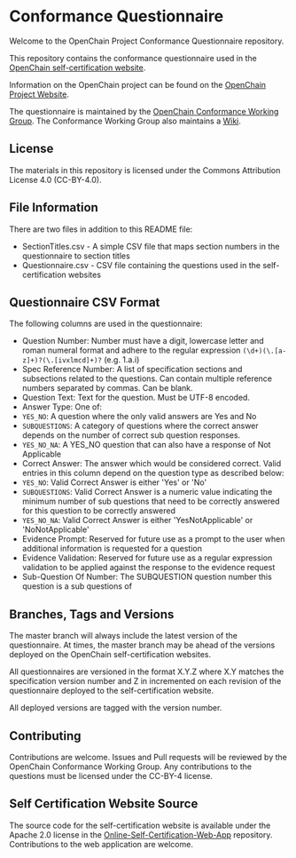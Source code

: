# Conformance Questionnaire
Welcome to the OpenChain Project Conformance Questionnaire repository.

This repository contains the conformance questionnaire used in the [OpenChain self-certification website](https://certification.openchainproject.org/).

Information on the OpenChain project can be found on the [OpenChain Project Website](https://www.openchainproject.org).

The questionnaire is maintained by the [OpenChain Conformance Working Group](https://www.openchainproject.org/conformance).  The Conformance Working Group also maintains a [Wiki](https://wiki.linuxfoundation.org/openchain/start#openchain-conformance).

## License
The materials in this repository is licensed under the Commons Attribution License 4.0 (CC-BY-4.0).

## File Information
There are two files in addition to this README file:

* SectionTitles.csv - A simple CSV file that maps section numbers in the questionnaire to section titles
* Questionnaire.csv - CSV file containing the questions used in the self-certification websites

## Questionnaire CSV Format
The following columns are used in the questionnaire:

* Question Number: Number must have a digit, lowercase letter and roman numeral format and adhere to the regular expression `(\d+)(\.[a-z]+)?(\.[ivxlmcd]+)?` (e.g. 1.a.i)
* Spec Reference Number: A list of specification sections and subsections related to the questions.  Can contain multiple reference numbers separated by commas.  Can be blank.
* Question Text: Text for the question.  Must be UTF-8 encoded.
* Answer Type: One of:
 * `YES_NO`: A question where the only valid answers are Yes and No
 * `SUBQUESTIONS`: A category of questions where the correct answer depends on the number of correct sub question responses.
 * `YES_NO_NA`: A YES_NO question that can also have a response of Not Applicable
* Correct Answer: The answer which would be considered correct.  Valid entries in this column depend on the question type as described below:
 * `YES_NO`: Valid Correct Answer is either 'Yes' or 'No'
 * `SUBQUESTIONS`: Valid Correct Answer is a numeric value indicating the minimum number of sub questions that need to be correctly answered for this question to be correctly answered
 * `YES_NO_NA`: Valid Correct Answer is either 'YesNotApplicable' or 'NoNotApplicable'
* Evidence Prompt: Reserved for future use as a prompt to the user when additional information is requested for a question
* Evidence Validation: Reserved for future use as a regular expression validation to be applied against the response to the evidence request
* Sub-Question Of Number: The SUBQUESTION question number this question is a sub questions of

## Branches, Tags and Versions
The master branch will always include the latest version of the questionnaire.  At times, the master branch may be ahead of the versions deployed on the OpenChain self-certification websites.

All questionnaires are versioned in the format X.Y.Z where X.Y matches the specification version number and Z in incremented on each revision of the questionnaire deployed to the self-certification website.

All deployed versions are tagged with the version number.

## Contributing
Contributions are welcome.  Issues and Pull requests will be reviewed by the OpenChain Conformance Working Group.  Any contributions to the questions must be licensed under the CC-BY-4 license.

## Self Certification Website Source
The source code for the self-certification website is available under the Apache 2.0 license in the [Online-Self-Certification-Web-App](https://github.com/OpenChain-Project/Online-Self-Certification-Web-App) repository.  Contributions to the web application are welcome.

